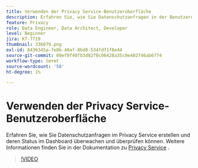 ```yaml
---
title: Verwenden der Privacy Service-Benutzeroberfläche
description: Erfahren Sie, wie Sie Datenschutzanfragen in der Benutzeroberfläche erstellen und ihren Status im Dashboard überwachen/überprüfen.
feature: Privacy
role: Data Engineer, Data Architect, Developer
level: Beginner
jira: KT-7719
thumbnail: 336079.png
exl-id: 8436345a-7e0b-40af-8bd8-534fdf1f8e44
source-git-commit: 00ef0f40fb3d82f0c06428a35c0e402f46ab6774
workflow-type: tm+mt
source-wordcount: '58'
ht-degree: 1%

---
```



# Verwenden der Privacy Service-Benutzeroberfläche

Erfahren Sie, wie Sie Datenschutzanfragen im Privacy Service erstellen und deren Status im Dashboard überwachen und überprüfen können. Weitere Informationen finden Sie in der Dokumentation zu [Privacy Service](https://experienceleague.adobe.com/docs/experience-platform/privacy/home.html?lang=de) .

>[!VIDEO](https://video.tv.adobe.com/v/336079?learn=on)
